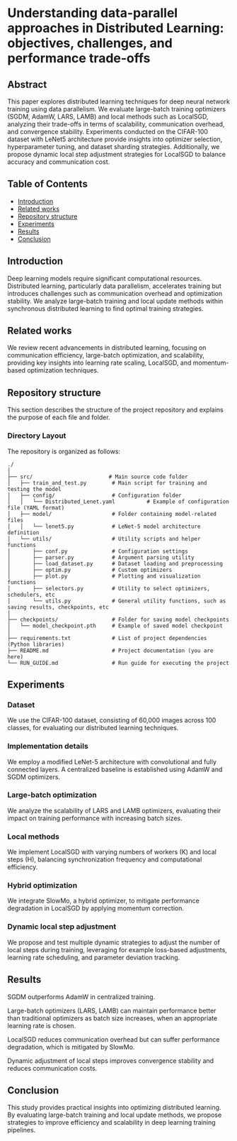 # Understanding data-parallel approaches in Distributed Learning: objectives, challenges, and performance trade-offs

## Abstract

This paper explores distributed learning techniques for deep neural network training using data parallelism. We evaluate large-batch training optimizers (SGDM, AdamW, LARS, LAMB) and local methods such as LocalSGD, analyzing their trade-offs in terms of scalability, communication overhead, and convergence stability. Experiments conducted on the CIFAR-100 dataset with LeNet5 architecture provide insights into optimizer selection, hyperparameter tuning, and dataset sharding strategies. Additionally, we propose dynamic local step adjustment strategies for LocalSGD to balance accuracy and communication cost.

## Table of Contents

- [Introduction](#introduction)  
- [Related works](#related-works)
- [Repository structure](#repository-structure) 
- [Experiments](#experiments)  
- [Results](#results)  
- [Conclusion](#conclusion) 

## Introduction

Deep learning models require significant computational resources. Distributed learning, particularly data parallelism, accelerates training but introduces challenges such as communication overhead and optimization stability. We analyze large-batch training and local update methods within synchronous distributed learning to find optimal training strategies.

## Related works

We review recent advancements in distributed learning, focusing on communication efficiency, large-batch optimization, and scalability, providing key insights into learning rate scaling, LocalSGD, and momentum-based optimization techniques.

## Repository structure

This section describes the structure of the project repository and explains the purpose of each file and folder.

### Directory Layout

The repository is organized as follows:

```
./
│
├── src/                        # Main source code folder
│   ├── train_and_test.py        # Main script for training and testing the model
│   ├── config/                  # Configuration folder
│   │   └── Distributed_Lenet.yaml          # Example of configuration file (YAML format)
│   ├── model/                   # Folder containing model-related files
│   │   └── lenet5.py            # LeNet-5 model architecture definition
│   └── utils/                   # Utility scripts and helper functions
│       ├── conf.py              # Configuration settings
│       ├── parser.py            # Argument parsing utility
│       ├── load_dataset.py      # Dataset loading and preprocessing
│       ├── optim.py             # Custom optimizers 
│       ├── plot.py              # Plotting and visualization functions
│       ├── selectors.py         # Utility to select optimizers, schedulers, etc
│       └── utils.py             # General utility functions, such as saving results, checkpoints, etc
│
├── checkpoints/                 # Folder for saving model checkpoints
│   └── model_checkpoint.pth     # Example of saved model checkpoint
│
├── requirements.txt             # List of project dependencies (Python libraries)
├── README.md                    # Project documentation (you are here)
└── RUN_GUIDE.md                 # Run guide for executing the project

```


## Experiments

### Dataset

We use the CIFAR-100 dataset, consisting of 60,000 images across 100 classes, for evaluating our distributed learning techniques.

### Implementation details

We employ a modified LeNet-5 architecture with convolutional and fully connected layers. A centralized baseline is established using AdamW and SGDM optimizers.

### Large-batch optimization

We analyze the scalability of LARS and LAMB optimizers, evaluating their impact on training performance with increasing batch sizes.

### Local methods

We implement LocalSGD with varying numbers of workers (K) and local steps (H), balancing synchronization frequency and computational efficiency.

### Hybrid optimization

We integrate SlowMo, a hybrid optimizer, to mitigate performance degradation in LocalSGD by applying momentum correction.

### Dynamic local step adjustment

We propose and test multiple dynamic strategies to adjust the number of local steps during training, leveraging for example loss-based adjustments, learning rate scheduling, and parameter deviation tracking.

## Results

SGDM outperforms AdamW in centralized training.

Large-batch optimizers (LARS, LAMB) can maintain performance better than traditional optimizers as batch size increases, when an appropriate learning rate is chosen.

LocalSGD reduces communication overhead but can suffer performance degradation, which is mitigated by SlowMo.

Dynamic adjustment of local steps improves convergence stability and reduces communication costs.

## Conclusion

This study provides practical insights into optimizing distributed learning. By evaluating large-batch training and local update methods, we propose strategies to improve efficiency and scalability in deep learning training pipelines.




